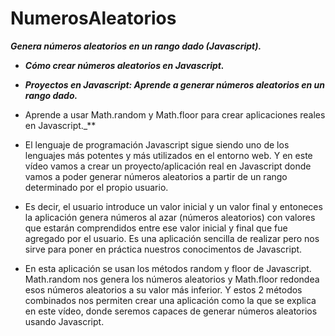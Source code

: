 # NumerosAleatorios
**_Genera números aleatorios en un rango dado (Javascript)._**

- **_Cómo crear números aleatorios en Javascript._**
- **_Proyectos en Javascript: Aprende a generar números aleatorios en un rango dado._**
- Aprende a usar Math.random y Math.floor para crear aplicaciones reales en Javascript._**

- El lenguaje de programación Javascript sigue siendo uno de los lenguajes más potentes y más utilizados en el entorno web. Y en este vídeo vamos a crear un proyecto/aplicación real en Javascript donde vamos a poder generar números aleatorios a partir de un rango determinado por el propio usuario. 

- Es decir, el usuario introduce un valor inicial y un valor final y entoneces la aplicación genera números al azar (números aleatorios) con valores que estarán comprendidos entre ese valor inicial y final que fue agregado por el usuario. Es una aplicación sencilla de realizar pero nos sirve para poner en práctica nuestros conocimentos de Javascript.

- En esta aplicación se usan los métodos random y floor de Javascript. Math.random nos genera los números aleatorios y Math.floor redondea esos números aleatorios a su valor más inferior. Y estos 2 métodos combinados nos permiten crear una aplicación como la que se explica en este vídeo, donde seremos capaces de generar números aleatorios usando Javascript.
